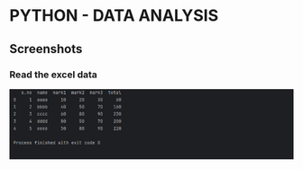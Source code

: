 # PYTHON - DATA ANALYSIS

## Screenshots

### Read the excel data
![Read the excel data](screenshots/image1.png)
